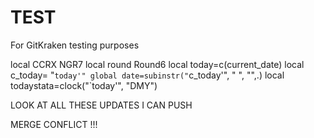 # TEST
For GitKraken testing purposes


local CCRX NGR7
local round Round6
local today=c(current_date)
local c_today= "`today'"
global date=subinstr("`c_today'", " ", "",.)
local todaystata=clock("`today'", "DMY")


LOOK AT ALL THESE UPDATES I CAN PUSH

MERGE CONFLICT !!!

